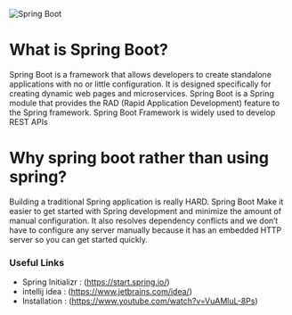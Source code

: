 ![Spring Boot](https://static.javatpoint.com/springboot/images/what-is-spring-boot.png)



# What is Spring Boot?
Spring Boot is a framework that allows developers to create standalone applications with no or little configuration. It is designed specifically for creating dynamic web pages and microservices. Spring Boot is a Spring module that provides the RAD (Rapid Application Development) feature to the Spring framework. Spring Boot Framework is widely used to develop REST APIs
# Why spring boot rather than using spring?
Building a traditional Spring application is really HARD. Spring Boot Make it easier to get started with Spring development and minimize the amount of manual configuration. It also resolves dependency conflicts and we don’t have to configure any server manually because it has an embedded HTTP server so you can get started quickly.
### Useful Links
- Spring Initializr : (https://start.spring.io/)
- intellij idea     : (https://www.jetbrains.com/idea/)
- Installation      : (https://www.youtube.com/watch?v=VuAMluL-8Ps) 